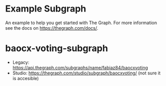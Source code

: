# Example Subgraph

An example to help you get started with The Graph. For more information see the docs on https://thegraph.com/docs/.
# baocx-voting-subgraph
- Legacy: https://api.thegraph.com/subgraphs/name/fabiaz84/baocxvoting
- Studio: https://thegraph.com/studio/subgraph/baocxvoting/ (not sure it is accesible)

